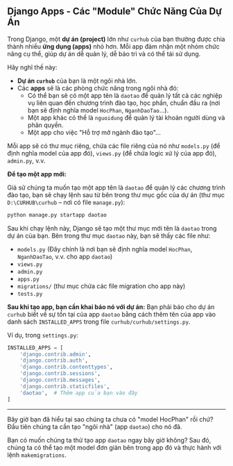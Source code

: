 
## Django Apps - Các "Module" Chức Năng Của Dự Án

Trong Django, một **dự án (project)** lớn như `curhub` của bạn thường được chia thành nhiều **ứng dụng (apps)** nhỏ hơn. Mỗi app đảm nhận một nhóm chức năng cụ thể, giúp dự án dễ quản lý, dễ bảo trì và có thể tái sử dụng.

Hãy nghĩ thế này:

* **Dự án `curhub`** của bạn là một ngôi nhà lớn.
* Các **apps** sẽ là các phòng chức năng trong ngôi nhà đó:
    * Có thể bạn sẽ có một app tên là `daotao` để quản lý tất cả các nghiệp vụ liên quan đến chương trình đào tạo, học phần, chuẩn đầu ra (nơi bạn sẽ định nghĩa model `HocPhan`, `NganhDaoTao`...).
    * Một app khác có thể là `nguoidung` để quản lý tài khoản người dùng và phân quyền.
    * Một app cho việc "Hỗ trợ mở ngành đào tạo"...

Mỗi app sẽ có thư mục riêng, chứa các file riêng của nó như `models.py` (để định nghĩa model của app đó), `views.py` (để chứa logic xử lý của app đó), `admin.py`, v.v.

**Để tạo một app mới:**

Giả sử chúng ta muốn tạo một app tên là `daotao` để quản lý các chương trình đào tạo, bạn sẽ chạy lệnh sau từ bên trong thư mục gốc của dự án (thư mục `D:\CURHUB\curhub` – nơi có file `manage.py`):

```bash
python manage.py startapp daotao
```

Sau khi chạy lệnh này, Django sẽ tạo một thư mục mới tên là `daotao` trong dự án của bạn. Bên trong thư mục `daotao` này, bạn sẽ thấy các file như:

* `models.py` (Đây chính là nơi bạn sẽ định nghĩa model `HocPhan`, `NganhDaoTao`, v.v. cho app `daotao`)
* `views.py`
* `admin.py`
* `apps.py`
* `migrations/` (thư mục chứa các file migration cho app này)
* `tests.py`

**Sau khi tạo app, bạn cần khai báo nó với dự án:**
Bạn phải báo cho dự án `curhub` biết về sự tồn tại của app `daotao` bằng cách thêm tên của app vào danh sách `INSTALLED_APPS` trong file `curhub/curhub/settings.py`.

Ví dụ, trong `settings.py`:
```python
INSTALLED_APPS = [
    'django.contrib.admin',
    'django.contrib.auth',
    'django.contrib.contenttypes',
    'django.contrib.sessions',
    'django.contrib.messages',
    'django.contrib.staticfiles',
    'daotao',  # Thêm app của bạn vào đây
]
```

---

Bây giờ bạn đã hiểu tại sao chúng ta chưa có "model HocPhan" rồi chứ? Đầu tiên chúng ta cần tạo "ngôi nhà" (app `daotao`) cho nó đã.

Bạn có muốn chúng ta thử tạo app `daotao` ngay bây giờ không? Sau đó, chúng ta có thể tạo một model đơn giản bên trong app đó và thực hành với lệnh `makemigrations`.